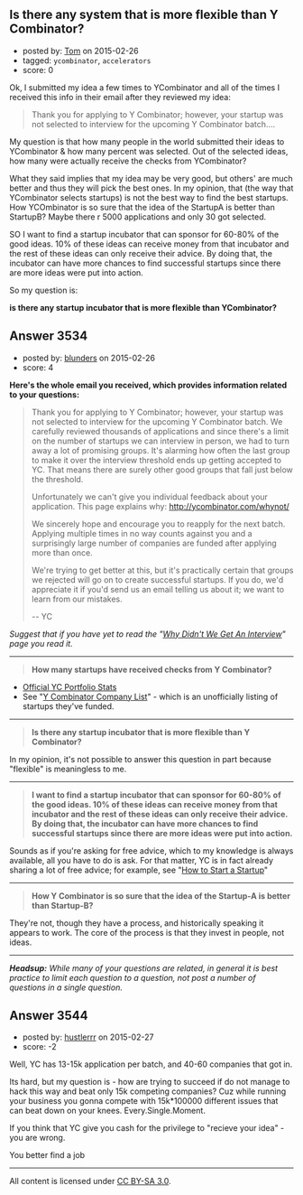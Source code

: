 ## Is there any system that is more flexible than Y Combinator?

- posted by: [Tom](https://stackexchange.com/users/5852812/tom) on 2015-02-26
- tagged: `ycombinator`, `accelerators`
- score: 0

Ok, I submitted my idea a few times to YCombinator and all of the times I received this info in their email after they reviewed my idea:

    

> Thank you for applying to Y Combinator; however, your startup was not
> selected to interview for the upcoming Y Combinator batch....

My question is that how many people in the world submitted their ideas to YCombinator & how many percent was selected. Out of the selected ideas, how many were actually receive the checks from YCombinator?

What they said implies that my idea may be very good, but others' are much better and thus they will pick the best ones. In my opinion, that (the way that YCombinator selects startups) is not the best way to find the best startups. How YCOmbinator is so sure that the idea of the StartupA is better than StartupB? Maybe there r 5000 applications and only 30 got selected.

SO I want to find a startup incubator that can sponsor for 60-80% of the good ideas. 10% of these ideas can receive money from that incubator and the rest of these ideas can only receive their advice. By doing that, the incubator can have more chances to find successful startups since there are more ideas were put into action.

So my question is:

**is there any startup incubator that is more flexible than YCombinator?**   


## Answer 3534

- posted by: [blunders](https://stackexchange.com/users/216182/blunders) on 2015-02-26
- score: 4

<p><strong>Here's the whole email you received, which provides information related to your questions:</strong></p>

<blockquote>
  <p>Thank you for applying to Y Combinator; however, your startup was not
  selected to interview for the upcoming Y Combinator batch. We
  carefully reviewed thousands of applications and since there's a limit
  on the number of startups we can interview in person, we had to turn
  away a lot of promising groups. It's alarming how often the last group
  to make it over the interview threshold ends up getting accepted to
  YC. That means there are surely other good groups that fall just below
  the threshold.</p>
  
  <p>Unfortunately we can't give you individual feedback about your
  application. This page explains why: <a href="http://ycombinator.com/whynot/" rel="nofollow">http://ycombinator.com/whynot/</a></p>
  
  <p>We sincerely hope and encourage you to reapply for the next batch.
  Applying multiple times in no way counts against you and a
  surprisingly large number of companies are funded after applying more
  than once.</p>
  
  <p>We're trying to get better at this, but it's practically certain that
  groups we rejected will go on to create successful startups. If you
  do, we'd appreciate it if you'd send us an email telling us about it;
  we want to learn from our mistakes.</p>
  
  <p>-- YC</p>
</blockquote>

<p><em>Suggest that if you have yet to read the "<a href="http://www.ycombinator.com/whynot/" rel="nofollow">Why Didn't We Get An Interview</a>" page you read it.</em></p>

<hr>

<blockquote>
  <p><strong>How many startups have received checks from Y Combinator?</strong></p>
</blockquote>

<ul>
<li><a href="http://blog.ycombinator.com/yc-portfolio-stats" rel="nofollow">Official YC Portfolio Stats</a> </li>
<li>See "<a href="http://yclist.com/" rel="nofollow">Y Combinator Company List</a>" - which is an unofficially listing of startups they've funded. </li>
</ul>

<hr>

<blockquote>
  <p><strong>Is there any startup incubator that is more flexible than Y
  Combinator?</strong></p>
</blockquote>

<p>In my opinion, it's not possible to answer this question in part because "flexible" is meaningless to me. </p>

<hr>

<blockquote>
  <p><strong>I want to find a startup incubator that can sponsor for 60-80% of the
  good ideas. 10% of these ideas can receive money from that incubator
  and the rest of these ideas can only receive their advice. By doing
  that, the incubator can have more chances to find successful startups
  since there are more ideas were put into action.</strong></p>
</blockquote>

<p>Sounds as if you're asking for free advice, which to my knowledge is always available, all you have to do is ask. For that matter, YC is in fact already sharing a lot of free advice; for example, see "<a href="http://startupclass.samaltman.com/lists/about/" rel="nofollow">How to Start a Startup</a>"</p>

<hr>

<blockquote>
  <p><strong>How Y Combinator is so sure that the idea of the Startup-A is better
  than Startup-B?</strong></p>
</blockquote>

<p>They're not, though they have a process, and historically speaking it appears to work. The core of the process is that they invest in people, not ideas.</p>

<hr>

<p><strong><em>Headsup:</strong> While many of your questions are related, in general it is best practice to limit each question to a question, not post a number of questions in a single question.</em></p>



## Answer 3544

- posted by: [hustlerrr](https://stackexchange.com/users/5855474/hustlerrr) on 2015-02-27
- score: -2

Well, YC has 13-15k application per batch, and 40-60 companies that got in.

Its hard, but my question is - how are trying to succeed if do not manage to hack this way and beat only 15k competing companies? Cuz while running your business you gonna compete with 15k*100000 different issues that can beat down on your knees. Every.Single.Moment.

If you think that YC give you cash for the privilege to "recieve your idea" - you are wrong. 

You better find a job



---

All content is licensed under [CC BY-SA 3.0](https://creativecommons.org/licenses/by-sa/3.0/).
